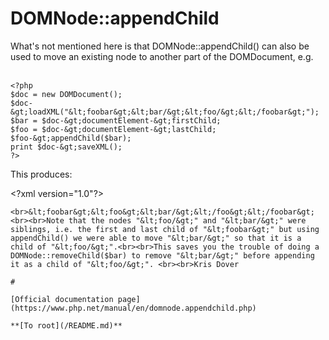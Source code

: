 # DOMNode::appendChild



What&apos;s not mentioned here is that DOMNode::appendChild() can also be used to move an existing node to another part of the DOMDocument, e.g.<br><br>

```
<?php
$doc = new DOMDocument();
$doc-&gt;loadXML("&lt;foobar&gt;&lt;bar/&gt;&lt;foo/&gt;&lt;/foobar&gt;");
$bar = $doc-&gt;documentElement-&gt;firstChild;
$foo = $doc-&gt;documentElement-&gt;lastChild;
$foo-&gt;appendChild($bar);
print $doc-&gt;saveXML();
?>
```


This produces:

&lt;?xml version="1.0"?>
```
<br>&lt;foobar&gt;&lt;foo&gt;&lt;bar/&gt;&lt;/foo&gt;&lt;/foobar&gt;<br><br>Note that the nodes "&lt;foo/&gt;" and "&lt;bar/&gt;" were siblings, i.e. the first and last child of "&lt;foobar&gt;" but using appendChild() we were able to move "&lt;bar/&gt;" so that it is a child of "&lt;foo/&gt;".<br><br>This saves you the trouble of doing a DOMNode::removeChild($bar) to remove "&lt;bar/&gt;" before appending it as a child of "&lt;foo/&gt;". <br><br>Kris Dover  

#

[Official documentation page](https://www.php.net/manual/en/domnode.appendchild.php)

**[To root](/README.md)**